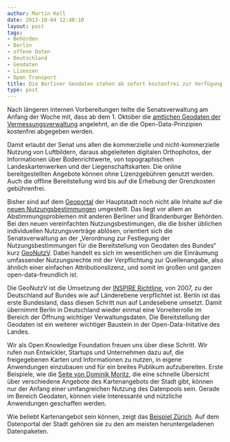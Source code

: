 ```yaml
---
author: Martin Koll
date: 2013-10-04 12:48:10
layout: post
tags:
- Behörden
- Berlin
- offene Daten
- Deutschland
- Geodaten
- Lizenzen
- Open Transport
title: Die Berliner Geodaten stehen ab sofort kostenfrei zur Verfügung
type: post
---
```


Nach längeren internen Vorbereitungen teilte die Senatsverwaltung am Anfang der Woche mit, dass ab dem 1. Oktober die [amtlichen Geodaten der Vermessungsverwaltung](http://www.stadtentwicklung.berlin.de/aktuell/pressebox/archiv_volltext.shtml?arch_1310/nachricht5075.html) angelehnt, an die die Open-Data-Prinzipien kostenfrei abgegeben werden.

Damit erlaubt der Senat uns allen die kommerzielle und nicht-kommerzielle Nutzung von Luftbildern, daraus abgeleiteten digitalen Orthophotos, der Informationen über Bodenrichtwerte, von topographischen Landeskartenwerken und der Liegenschaftskarten. Die online bereitgestellten Angebote können ohne Lizenzgebühren genutzt werden. Auch die offline Bereitstellung wird bis auf die Erhebung der Grenzkosten gebührenfrei.

Bisher sind auf dem [Geoportal](http://www.stadtentwicklung.berlin.de/geoinformation/) der Hauptstadt noch nicht alle Inhalte auf die [neuen Nutzungsbestimmungen](http://www.stadtentwicklung.berlin.de/geoinformation/download/nutzIII.pdf) umgestellt. Das liegt vor allem an Abstimmungsproblemen mit anderen Berliner und Brandenburger Behörden. Bei den neuen vereinfachten Nutzungsbestimungen, die die bisher üblichen individuellen Nutzungsverträge ablösen, orientiert sich die Senatsverwaltung an der „Verordnung zur Festlegung der Nutzungsbestimmungen für die Bereitstellung von Geodaten des Bundes“ kurz [GeoNutzV](http://www.gesetze-im-internet.de/geonutzv/index.html). Dabei handelt es sich im wesentlichen um die Einräumung umfassender Nutzungsrechte mit der Verpflichtung zur Quellenangabe, also ähnlich einer einfachen Attributionslizenz, und somit im großen und ganzen open-data-freundlich ist. 

Die GeoNutzV ist die Umsetzung der [INSPIRE Richtline](http://de.wikipedia.org/wiki/Infrastructure_for_Spatial_Information_in_the_European_Community), von 2007, zu der Deutschland auf Bundes wie auf Länderebene verpflichtet ist. Berlin ist das erste Bundesland, dass diesen Schritt nun auf Landesebene umsetzt. Damit übernimmt Berlin in Deutschland wieder einmal eine Vorreiterrolle im Bereich der Öffnung wichtiger Verwaltungsdaten. Die Bereitstellung der Geodaten ist ein weiterer wichtiger Baustein in der Open-Data-Initative des Landes.

Wir als Open Knowledge Foundation freuen uns über diese Schritt. Wir rufen nun Entwickler, Startups und Unternehmen dazu auf, die freigegebenen Karten und Informationen zu nutzen, in eigene Anwendungen einzubauen und für ein breites Publikum aufzubereiten. Erste Beispiele, wie die [Seite von Dominik Moritz](http://domoritz.de/senstadt-karten/#13/52.4782/13.3868), die eine schnelle Übersicht über verschiedene Angebote des Kartenangebots der Stadt gibt, können nur der Anfang einer umfangreichen Nutzung des Datenpools sein. Gerade im Bereich Geodaten, können viele Interessante und nützliche Anwendungen geschaffen werden.

Wie beliebt Kartenangebot sein können, zeigt das [Beispiel Zürich](http://www.tagesanzeiger.ch/zuerich/stadt/Zuerich--die-Pionierstadt-der-OpenDataBewegung/story/29963093). Auf dem Datenportal der Stadt gehören sie zu den am meisten heruntergeladenen Datenpaketen.